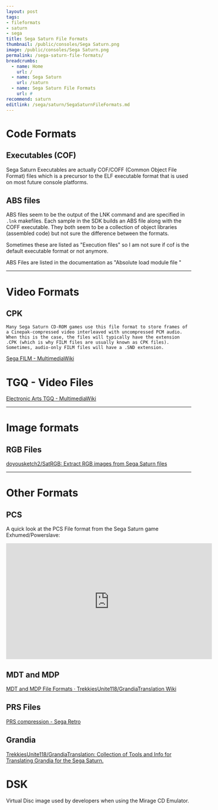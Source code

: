 ```yaml
---
layout: post
tags:
- fileformats
- saturn
- sega
title: Sega Saturn File Formats
thumbnail: /public/consoles/Sega Saturn.png
image: /public/consoles/Sega Saturn.png
permalink: /sega-saturn-file-formats/
breadcrumbs:
  - name: Home
    url: /
  - name: Sega Saturn
    url: /saturn
  - name: Sega Saturn File Formats
    url: #
recommend: saturn
editlink: /sega/saturn/SegaSaturnFileFormats.md
---
```


# Code Formats

## Executables (COF)
Sega Saturn Executables are actually COF/COFF (Common Object File Format) files which is a precursor to the ELF executable format that is used on most future console platforms.

## ABS files
ABS files seem to be the output of the LNK command and are specified in `.lnk` makefiles. Each sample in the SDK builds an ABS file along with the COFF executable. They both seem to be a collection of object libraries (assembled code) but not sure the difference between the formats.

Sometimes these are listed as "Execution files" so I am not sure if cof is the default executable format or not anymore.

ABS Files are listed in the documentation as "Absolute load module file "

---
# Video Formats

## CPK
```
Many Sega Saturn CD-ROM games use this file format to store frames of a Cinepak-compressed video interleaved with uncompressed PCM audio. When this is the case, the files will typically have the extension .CPK (which is why FILM files are usually known as CPK files). Sometimes, audio-only FILM files will have a .SND extension.
```
[Sega FILM - MultimediaWiki](https://wiki.multimedia.cx/index.php/Sega_FILM#Sega_Saturn_CPK_File_Format)

# TGQ - Video Files
[Electronic Arts TGQ - MultimediaWiki](https://wiki.multimedia.cx/index.php/Electronic_Arts_TGQ) 

---
# Image formats

## RGB Files
[doyousketch2/SatRGB: Extract RGB images from Sega Saturn files](https://github.com/doyousketch2/SatRGB)

---
# Other Formats

## PCS
A quick look at the PCS File format from the Sega Saturn game Exhumed/Powerslave:
<iframe width="560" height="315" src="https://www.youtube.com/embed/VmQ64ZVRdn0" frameborder="0" allow="accelerometer; autoplay; encrypted-media; gyroscope; picture-in-picture" allowfullscreen></iframe>

## MDT and MDP
[MDT and MDP File Formats · TrekkiesUnite118/GrandiaTranslation Wiki](https://github.com/TrekkiesUnite118/GrandiaTranslation/wiki/MDT-and-MDP-File-Formats)

## PRS Files
[PRS compression - Sega Retro](https://segaretro.org/PRS_compression)

## Grandia
[TrekkiesUnite118/GrandiaTranslation: Collection of Tools and Info for Translating Grandia for the Sega Saturn.](https://github.com/TrekkiesUnite118/GrandiaTranslation)

# DSK
Virtual Disc image used by developers when using the Mirage CD Emulator.

